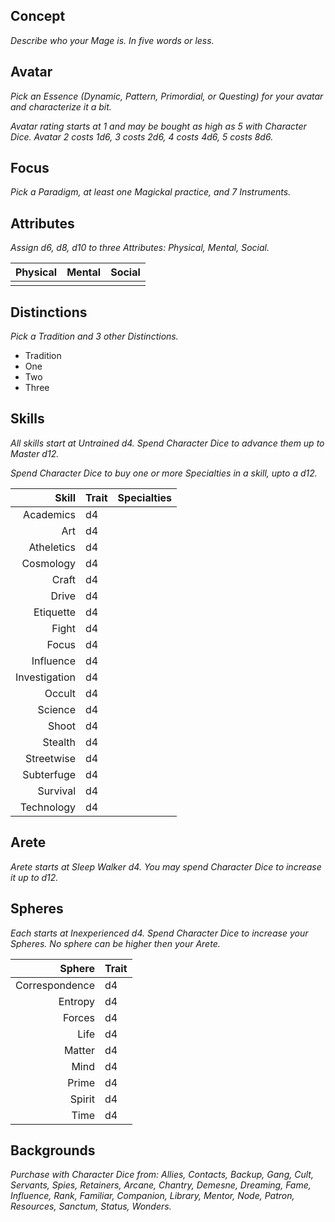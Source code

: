 ## Concept

   *Describe who your Mage is. In five words or less.*


## Avatar

   *Pick an Essence (Dynamic, Pattern, Primordial, or Questing) for your avatar and characterize it a bit.*

   *Avatar rating starts at 1 and may be bought as high as 5 with Character Dice. Avatar 2 costs 1d6, 3 costs 2d6, 4 costs 4d6, 5 costs 8d6.*


## Focus

   *Pick a Paradigm, at least one Magickal practice, and 7 Instruments.*



## Attributes

   *Assign d6, d8, d10 to three Attributes: Physical, Mental, Social.*

   Physical | Mental | Social
   :-------:|:------:|:-----:
            |  		| 
 
## Distinctions

   *Pick a Tradition and 3 other Distinctions.*

   * Tradition
   * One
   * Two 
   * Three

## Skills

   *All skills start at Untrained d4. Spend Character Dice to advance them up to Master d12.*

   *Spend Character Dice to buy one or more Specialties in a skill, upto a d12.*

   Skill 			| Trait | Specialties
   --------------:|:------|:------------
   Academics 		| d4	  |
   Art 				| d4	  |
   Atheletics 		| d4	  |
   Cosmology 		| d4	  |
   Craft 			| d4	  |
   Drive 			| d4	  |
   Etiquette 		| d4	  |
   Fight 			| d4	  |
   Focus 			| d4	  |
   Influence 		| d4	  |
   Investigation 	| d4	  |
   Occult  			| d4	  |
   Science  		| d4	  |
   Shoot  			| d4	  |
   Stealth  		| d4	  |
   Streetwise  	| d4	  |
   Subterfuge  	| d4	  |
   Survival  		| d4	  |
   Technology 		| d4	  |

## Arete

   *Arete starts at Sleep Walker d4. You may spend Character Dice to increase it up to d12.*

## Spheres

   *Each starts at Inexperienced d4. Spend Character Dice to increase your Spheres. No sphere can be higher then your Arete.*

   Sphere 			| Trait 
   --------------:|:------
   Correspondence | d4	  
   Entropy 			| d4	  
   Forces 			| d4	  
   Life 				| d4	  
   Matter 			| d4	  
   Mind 				| d4	  
   Prime 			| d4	  
   Spirit 			| d4	  
   Time 				| d4	  

## Backgrounds

   *Purchase with Character Dice from: Allies, Contacts, Backup, Gang, Cult, Servants, Spies, Retainers, Arcane, Chantry, Demesne, Dreaming, Fame, Influence, Rank, Familiar, Companion, Library, Mentor, Node, Patron, Resources, Sanctum, Status, Wonders.*